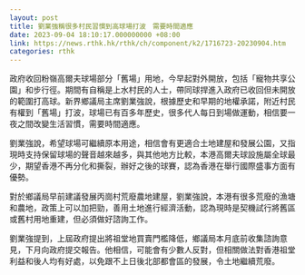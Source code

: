 ```yaml
---
layout: post
title: 劉業強稱很多村民習慣到高球場打波　需要時間適應
date: 2023-09-04 18:10:17.000000000 +08:00
link: https://news.rthk.hk/rthk/ch/component/k2/1716723-20230904.htm
categories: rthk
---
```


政府收回粉嶺高爾夫球場部分「舊場」用地，今早起對外開放，包括「寵物共享公園」和步行徑。期間有自稱是上水村民的人士，帶同球捍進入政府已收回但未開放的範圍打高球。新界鄉議局主席劉業強說，根據歷史和早期的地權承諾，附近村民有權到「舊場」打波，球場已有百多年歷史，很多代人每日到場做運動，相信要一夜之間改變生活習慣，需要時間適應。

劉業強說，希望球場可繼續原本用途，相信會有更適合土地建屋和發展公園，又指現時支持保留球場的聲音越來越多，與其他地方比較，本港高爾夫球設施屬全球最少，期望香港不再分化和撕裂，辦好之後的球賽，認為香港在舉行國際盛事方面有優勢。

對於鄉議局早前建議發展丙崗村荒廢農地建屋，劉業強說，本港有很多荒廢的漁塘和農地，政策上可以加把勁，善用土地進行經濟活動，認為現時是契機試行將舊區或舊村用地重建，但必須做好諮詢工作。

劉業強提到，上屆政府提出將祖堂地買賣門檻降低，鄉議局本月底前收集諮詢意見，下月向政府提交報告。他相信，可能會有少數人反對，但相關做法對香港祖堂利益和後人均有好處，以免跟不上日後北部都會區的發展，令土地繼續荒廢。
